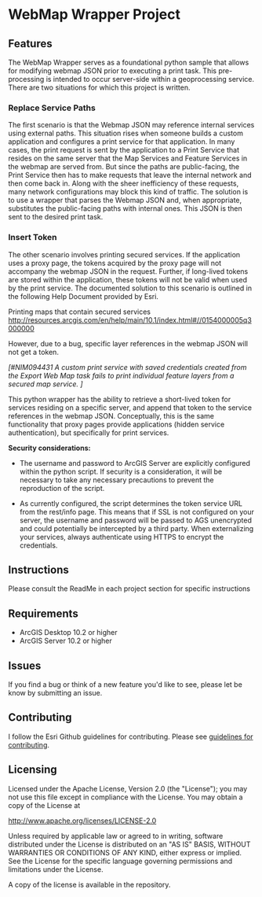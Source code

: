 # WebMap Wrapper Project

## Features

The WebMap Wrapper serves as a foundational python sample that allows for modifying webmap JSON prior to executing a print task. This pre-processing is intended to occur server-side within a geoprocessing service. There are two situations for which this project is written. 

### Replace Service Paths

The first scenario is that the Webmap JSON may reference internal services using external paths. This situation rises when someone builds a custom application and configures a print service for that application. In many cases, the print request is sent by the application to a Print Service that resides on the same server that the Map Services and Feature Services in the webmap are served from. But since the paths are public-facing, the Print Service then has to make requests that leave the internal network and then come back in. Along with the sheer inefficiency of these requests, many network configurations may block this kind of traffic. The solution is to use a wrapper that parses the Webmap JSON and, when appropriate, substitutes the public-facing paths with internal ones. This JSON is then sent to the desired print task.

### Insert Token

The other scenario involves printing secured services. If the application uses a proxy page, the tokens acquired by the proxy page will not accompany the webmap JSON in the request. Further, if long-lived tokens are stored within the application, these tokens will not be valid when used by the print service. The documented solution to this scenario is outlined in the following Help Document provided by Esri.

Printing maps that contain secured services
http://resources.arcgis.com/en/help/main/10.1/index.html#//0154000005q3000000

However, due to a bug, specific layer references in the webmap JSON will not get a token.

*[#NIM094431  A custom print service with saved credentials created from the Export Web Map task fails to print individual feature layers from a secured map service. ]*

This python wrapper has the ability to retrieve a short-lived token for services residing on a specific server, and append that token to the service references in the webmap JSON. Conceptually, this is the same functionality that proxy pages provide applications (hidden service authentication), but specifically for print services.

**Security considerations:**

* The username and password to ArcGIS Server are explicitly configured within the python script. If security is a consideration, it will be necessary to take any necessary precautions to prevent the reproduction of the script.

* As currently configured, the script determines the token service URL from the rest/info page. This means that if SSL is not configured on your server, the username and password will be passed to AGS unencrypted and could potentially be intercepted by a third party. When externalizing your services, always authenticate using HTTPS to encrypt the credentials.

## Instructions

Please consult the ReadMe in each project section for specific instructions

## Requirements

* ArcGIS Desktop 10.2 or higher
* ArcGIS Server 10.2 or higher

## Issues

If you find a bug or think of a new feature you'd like to see, please let be know by submitting an issue.

## Contributing

I follow the Esri Github guidelines for contributing. Please see [guidelines for contributing](https://github.com/esri/contributing).

## Licensing

Licensed under the Apache License, Version 2.0 (the "License");
you may not use this file except in compliance with the License.
You may obtain a copy of the License at


   http://www.apache.org/licenses/LICENSE-2.0


Unless required by applicable law or agreed to in writing, software
distributed under the License is distributed on an "AS IS" BASIS,
WITHOUT WARRANTIES OR CONDITIONS OF ANY KIND, either express or implied.
See the License for the specific language governing permissions and
limitations under the License.


A copy of the license is available in the repository.
